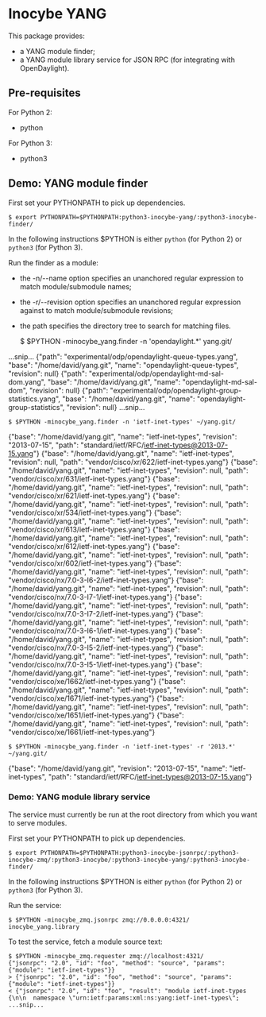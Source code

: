 # Inocybe YANG

This package provides:
* a YANG module finder;
* a YANG module library service for JSON RPC (for integrating with OpenDaylight).

## Pre-requisites

For Python 2:

- python

For Python 3:

- python3

## Demo: YANG module finder

First set your PYTHONPATH to pick up dependencies.

    $ export PYTHONPATH=$PYTHONPATH:python3-inocybe-yang/:python3-inocybe-finder/

In the following instructions $PYTHON is either `python` (for Python 2) or `python3` (for Python 3).

Run the finder as a module:
* the -n/--name option specifies an unanchored regular expression to match module/submodule names;
* the -r/--revision option specifies an unanchored regular expression against to match module/submodule revisions;
* the path specifies the directory tree to search for matching files.

    $ $PYTHON -minocybe_yang.finder -n 'opendaylight.*' yang.git/

...snip...
{"path": "experimental/odp/opendaylight-queue-types.yang", "base": "/home/david/yang.git", "name": "opendaylight-queue-types", "revision": null}
{"path": "experimental/odp/opendaylight-md-sal-dom.yang", "base": "/home/david/yang.git", "name": "opendaylight-md-sal-dom", "revision": null}
{"path": "experimental/odp/opendaylight-group-statistics.yang", "base": "/home/david/yang.git", "name": "opendaylight-group-statistics", "revision": null}
...snip...

    $ $PYTHON -minocybe_yang.finder -n 'ietf-inet-types' ~/yang.git/
{"base": "/home/david/yang.git", "name": "ietf-inet-types", "revision": "2013-07-15", "path": "standard/ietf/RFC/ietf-inet-types@2013-07-15.yang"}
{"base": "/home/david/yang.git", "name": "ietf-inet-types", "revision": null, "path": "vendor/cisco/xr/622/ietf-inet-types.yang"}
{"base": "/home/david/yang.git", "name": "ietf-inet-types", "revision": null, "path": "vendor/cisco/xr/631/ietf-inet-types.yang"}
{"base": "/home/david/yang.git", "name": "ietf-inet-types", "revision": null, "path": "vendor/cisco/xr/621/ietf-inet-types.yang"}
{"base": "/home/david/yang.git", "name": "ietf-inet-types", "revision": null, "path": "vendor/cisco/xr/534/ietf-inet-types.yang"}
{"base": "/home/david/yang.git", "name": "ietf-inet-types", "revision": null, "path": "vendor/cisco/xr/613/ietf-inet-types.yang"}
{"base": "/home/david/yang.git", "name": "ietf-inet-types", "revision": null, "path": "vendor/cisco/xr/612/ietf-inet-types.yang"}
{"base": "/home/david/yang.git", "name": "ietf-inet-types", "revision": null, "path": "vendor/cisco/xr/602/ietf-inet-types.yang"}
{"base": "/home/david/yang.git", "name": "ietf-inet-types", "revision": null, "path": "vendor/cisco/nx/7.0-3-I6-2/ietf-inet-types.yang"}
{"base": "/home/david/yang.git", "name": "ietf-inet-types", "revision": null, "path": "vendor/cisco/nx/7.0-3-I7-1/ietf-inet-types.yang"}
{"base": "/home/david/yang.git", "name": "ietf-inet-types", "revision": null, "path": "vendor/cisco/nx/7.0-3-I7-2/ietf-inet-types.yang"}
{"base": "/home/david/yang.git", "name": "ietf-inet-types", "revision": null, "path": "vendor/cisco/nx/7.0-3-I6-1/ietf-inet-types.yang"}
{"base": "/home/david/yang.git", "name": "ietf-inet-types", "revision": null, "path": "vendor/cisco/nx/7.0-3-I5-2/ietf-inet-types.yang"}
{"base": "/home/david/yang.git", "name": "ietf-inet-types", "revision": null, "path": "vendor/cisco/nx/7.0-3-I5-1/ietf-inet-types.yang"}
{"base": "/home/david/yang.git", "name": "ietf-inet-types", "revision": null, "path": "vendor/cisco/xe/1662/ietf-inet-types.yang"}
{"base": "/home/david/yang.git", "name": "ietf-inet-types", "revision": null, "path": "vendor/cisco/xe/1671/ietf-inet-types.yang"}
{"base": "/home/david/yang.git", "name": "ietf-inet-types", "revision": null, "path": "vendor/cisco/xe/1651/ietf-inet-types.yang"}
{"base": "/home/david/yang.git", "name": "ietf-inet-types", "revision": null, "path": "vendor/cisco/xe/1661/ietf-inet-types.yang"}

    $ $PYTHON -minocybe_yang.finder -n 'ietf-inet-types' -r '2013.*' ~/yang.git/
{"base": "/home/david/yang.git", "revision": "2013-07-15", "name": "ietf-inet-types", "path": "standard/ietf/RFC/ietf-inet-types@2013-07-15.yang"}

### Demo: YANG module library service

The service must currently be run at the root directory from which you want to serve modules.

First set your PYTHONPATH to pick up dependencies.

    $ export PYTHONPATH=$PYTHONPATH:python3-inocybe-jsonrpc/:python3-inocybe-zmq/:python3-inocybe/:python3-inocybe-yang/:python3-inocybe-finder/

In the following instructions $PYTHON is either `python` (for Python 2) or `python3` (for Python 3).

Run the service:

    $ $PYTHON -minocybe_zmq.jsonrpc zmq://0.0.0.0:4321/ inocybe_yang.library

To test the service, fetch a module source text:

    $ $PYTHON -minocybe_zmq.requester zmq://localhost:4321/
    {"jsonrpc": "2.0", "id": "foo", "method": "source", "params": {"module": "ietf-inet-types"}}
    > {"jsonrpc": "2.0", "id": "foo", "method": "source", "params": {"module": "ietf-inet-types"}}
    < {"jsonrpc": "2.0", "id": "foo", "result": "module ietf-inet-types {\n\n  namespace \"urn:ietf:params:xml:ns:yang:ietf-inet-types\"; ...snip...
